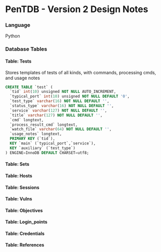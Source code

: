 # PenTDB - Version 2 Design Notes

### Language
Python


### Database Tables

#### Table: Tests
Stores templates of tests of all kinds, with commands, processing cmds, and usage notes

```sql
CREATE TABLE `test` (
  `tid` int(10) unsigned NOT NULL AUTO_INCREMENT,
  `typical_port` int(10) unsigned NOT NULL DEFAULT '0',
  `test_type` varchar(16) NOT NULL DEFAULT '',
  `status_type` varchar(16) NOT NULL DEFAULT '',
  `service` varchar(127) NOT NULL DEFAULT '',
  `title` varchar(127) NOT NULL DEFAULT '',
  `cmd` longtext,
  `process_result_cmd` longtext,
  `watch_file` varchar(64) NOT NULL DEFAULT '',
  `usage_notes` longtext,
  PRIMARY KEY (`tid`),
  KEY `main` (`typical_port`,`service`),
  KEY `auxiliary` (`test_type`)
) ENGINE=InnoDB DEFAULT CHARSET=utf8;
```
#### Table: Sets




#### Table: Hosts




#### Table: Sessions




#### Table: Vulns



#### Table: Objectives



#### Table: Login_points




#### Table: Credentials




#### Table: References


